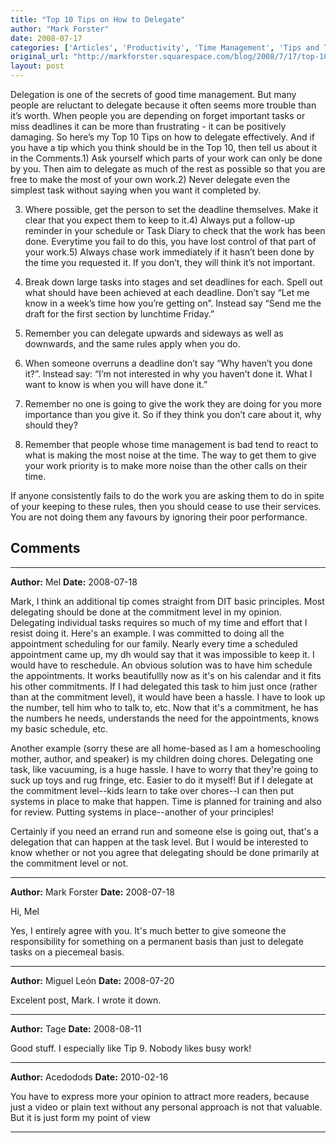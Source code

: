 ```yaml
---
title: "Top 10 Tips on How to Delegate"
author: "Mark Forster"
date: 2008-07-17
categories: ['Articles', 'Productivity', 'Time Management', 'Tips and Tricks']
original_url: "http://markforster.squarespace.com/blog/2008/7/17/top-10-tips-on-how-to-delegate.html"
layout: post
---
```


Delegation is one of the secrets of good time management. But many people are reluctant to delegate because it often seems more trouble than it’s worth. When people you are depending on forget important tasks or miss deadlines it can be more than frustrating - it can be positively damaging. So here’s my Top 10 Tips on how to delegate effectively. And if you have a tip which you think should be in the Top 10, then tell us about it in the Comments.1) Ask yourself which parts of your work can only be done by you. Then aim to delegate as much of the rest as possible so that you are free to make the most of your own work.2) Never delegate even the simplest task without saying when you want it completed by.

3) Where possible, get the person to set the deadline themselves. Make it clear that you expect them to keep to it.4) Always put a follow-up reminder in your schedule or Task Diary to check that the work has been done. Everytime you fail to do this, you have lost control of that part of your work.5) Always chase work immediately if it hasn’t been done by the time you requested it. If you don’t, they will think it’s not important.

6) Break down large tasks into stages and set deadlines for each. Spell out what should have been achieved at each deadline. Don’t say “Let me know in a week’s time how you’re getting on”. Instead say “Send me the draft for the first section by lunchtime Friday.”

7) Remember you can delegate upwards and sideways as well as downwards, and the same rules apply when you do.

8) When someone overruns a deadline don’t say “Why haven’t you done it?”. Instead say: “I’m not interested in why you haven’t done it. What I want to know is when you will have done it.”

9) Remember no one is going to give the work they are doing for you more importance than you give it. So if they think you don’t care about it, why should they?

10) Remember that people whose time management is bad tend to react to what is making the most noise at the time. The way to get them to give your work priority is to make more noise than the other calls on their time.

If anyone consistently fails to do the work you are asking them to do in spite of your keeping to these rules, then you should cease to use their services. You are not doing them any favours by ignoring their poor performance.


## Comments

---

**Author:** Mel
**Date:** 2008-07-18

Mark, I think an additional tip comes straight from DIT basic principles. Most delegating should be done at the commitment level in my opinion. Delegating individual tasks requires so much of my time and effort that I resist doing it. Here's an example. I was committed to doing all the appointment scheduling for our family. Nearly every time a scheduled appointment came up, my dh would say that it was impossible to keep it. I would have to reschedule. An obvious solution was to have him schedule the appointments. It works beautifullly now as it's on his calendar and it fits his other commitments. If I had delegated this task to him just once (rather than at the commitment level), it would have been a hassle. I have to look up the number, tell him who to talk to, etc. Now that it's a commitment, he has the numbers he needs, understands the need for the appointments, knows my basic schedule, etc.   
  
Another example (sorry these are all home-based as I am a homeschooling mother, author, and speaker) is my children doing chores. Delegating one task, like vacuuming, is a huge hassle. I have to worry that they're going to suck up toys and rug fringe, etc. Easier to do it myself! But if I delegate at the commitment level--kids learn to take over chores--I can then put systems in place to make that happen. Time is planned for training and also for review. Putting systems in place--another of your principles!   
  
Certainly if you need an errand run and someone else is going out, that's a delegation that can happen at the task level. But I would be interested to know whether or not you agree that delegating should be done primarily at the commitment level or not.

---

**Author:** Mark Forster
**Date:** 2008-07-18

Hi, Mel  
  
Yes, I entirely agree with you. It's much better to give someone the responsibility for something on a permanent basis than just to delegate tasks on a piecemeal basis.

---

**Author:** Miguel León
**Date:** 2008-07-20

Excelent post, Mark. I wrote it down.

---

**Author:** Tage
**Date:** 2008-08-11

Good stuff. I especially like Tip 9. Nobody likes busy work!

---

**Author:** Acedodods
**Date:** 2010-02-16

You have to express more your opinion to attract more readers, because just a video or plain text without any personal approach is not that valuable. But it is just form my point of view

---
